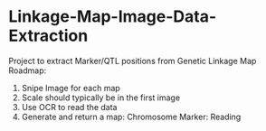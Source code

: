 # Linkage-Map-Image-Data-Extraction
Project to extract Marker/QTL positions from Genetic Linkage Map
Roadmap:
 1. Snipe Image for each map
 2. Scale should typically be in the first image
 3. Use OCR to read the data
 4. Generate and return a map: Chromosome Marker: Reading
